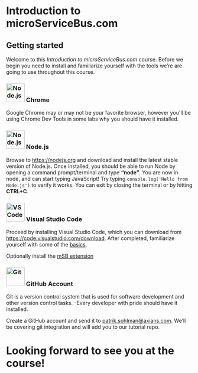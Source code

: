 # Introduction to microServiceBus.com
## Getting started
Welcome to this *Introduction to microServiceBus.com* course. Before we begin you need to install and familiarize yourself with the tools we’re are going to use throughout this course.

### <img src="https://image.flaticon.com/icons/svg/220/220218.svg" alt="Node.js" style="width:50px"/> Chrome
Google Chrome may or may not be your favorite browser, however you'll be using Chrome Dev Tools in some labs why you should have it installed.

### <img src="https://microservicebus.blob.core.windows.net/sample/nodejs-256.png" alt="Node.js" style="width:50px"/> Node.js
Browse to https://nodejs.org and download and install the latest stable version of Node.js. Once installed, you should be able to run Node by opening a command prompt/terminal and type **“node”**. You are now in node, and can start typing JavaScript! Try typing ```console.log('Hello from Node.js')``` to verify it works. You can exit by closing the terminal or by hitting **CTRL+C**.

### <img src="https://microservicebus.blob.core.windows.net/sample/svcode.png" alt="VS Code" style="width:50px"/> Visual Studio Code

Proceed by installing Visual Studio Code, which you can download from https://code.visualstudio.com/download. 
After completed, familiarize yourself with some of the [basics](https://code.visualstudio.com/docs/editor/codebasics).

Optionally install the [mSB extension ](https://marketplace.visualstudio.com/items?itemName=microServiceBus.microservicebus-snippets) 


### <img src="https://assets-cdn.github.com/images/modules/logos_page/GitHub-Mark.png" alt="Git" style="width:50px"/> GitHub Account
Git is a version control system that is used for software development and other version control tasks. -Every developer with pride should have it installed. 

Create a GitHub account and send it to patrik.sohlman@axians.com. We’ll be covering git integration and will add you to our tutorial repo.

# Looking forward to see you at the course!